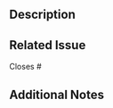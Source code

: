 <!-- Thank you for your contribution! Please complete the following checklist before submitting your pull request. -->
<!-- Please ensure commit and PR messages follow the [Conventional Commits](https://www.conventionalcommits.org/en/v1.0.0/) specification. -->

## Description
<!-- A clear and concise description of the changes you're proposing. -->

## Related Issue
<!-- Please link to the issue this PR addresses or else "N/A". -->
Closes #<issue-number>

## Additional Notes
<!-- Any additional information or context about the changes. -->


<!-- Optional: If a breaking change, include a "BREAKING CHANGE: " footer below. -->

